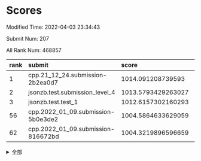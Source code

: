 # Scores

Modified Time: 2022-04-03 23:34:43

Submit Num: 207

All Rank Num: 468857

| rank |               submit               |       score        |       sigma        | pk_num |
| :--- | :--------------------------------- | :----------------- | :----------------- | :----- |
| 1    | cpp.21_12_24.submission-2b2ea0d7   | 1014.091208739593  | 0.8214200816068601 | 9062   |
| 2    | jsonzb.test.submission_level_4     | 1013.5793429263027 | 0.824131564405304  | 9060   |
| 3    | jsonzb.test.test_1                 | 1012.6157302160293 | 0.8152056822184865 | 9059   |
| 56   | cpp.2022_01_09.submission-5b0e3de2 | 1004.5864633629059 | 0.7240612266369569 | 9061   |
| 62   | cpp.2022_01_09.submission-816672bd | 1004.3219896596659 | 0.715122674698506  | 9064   |


<details>
<summary>全部</summary>

| rank |                 submit                 |       score        |       sigma        | pk_num |
| :--- | :------------------------------------- | :----------------- | :----------------- | :----- |
| 1    | cpp.21_12_24.submission-2b2ea0d7       | 1014.091208739593  | 0.8214200816068601 | 9062   |
| 2    | jsonzb.test.submission_level_4         | 1013.5793429263027 | 0.824131564405304  | 9060   |
| 3    | jsonzb.test.test_1                     | 1012.6157302160293 | 0.8152056822184865 | 9059   |
| 4    | gobigger.level_3.submission_level_3_26 | 1012.4171506068277 | 0.7904789428093587 | 9059   |
| 5    | gobigger.level_3.submission_level_3_0  | 1011.3931124325843 | 0.7790996263967637 | 9062   |
| 6    | gobigger.level_3.submission_level_3_6  | 1011.3545145941168 | 0.7811549454077791 | 9060   |
| 7    | gobigger.level_3.submission_level_3_37 | 1011.3272367317012 | 0.7688033642598837 | 9060   |
| 8    | gobigger.level_3.submission_level_3_11 | 1011.3174238284012 | 0.7966231022673597 | 9059   |
| 9    | gobigger.level_3.submission_level_3_32 | 1011.1343543261507 | 0.7835093606066766 | 9061   |
| 10   | gobigger.level_3.submission_level_3_8  | 1011.0564564496428 | 0.7810843149990162 | 9063   |
| 11   | gobigger.level_3.submission_level_3_31 | 1010.9434848916999 | 0.7596590101493353 | 9056   |
| 12   | gobigger.level_3.submission_level_3_23 | 1010.8545737606439 | 0.7388118298388875 | 9062   |
| 13   | gobigger.level_3.submission_level_3_17 | 1010.8336547572078 | 0.7587657481179088 | 9063   |
| 14   | gobigger.level_3.submission_level_3_43 | 1010.6621273044393 | 0.7488701888632512 | 9055   |
| 15   | gobigger.level_3.submission_level_3_40 | 1010.6403907306271 | 0.7377086779405057 | 9059   |
| 16   | gobigger.level_3.submission_level_3_21 | 1010.6239616419089 | 0.766958429088645  | 9064   |
| 17   | gobigger.level_3.submission_level_3_22 | 1010.5437275477277 | 0.749699038248627  | 9062   |
| 18   | gobigger.level_3.submission_level_3_16 | 1010.5314881109044 | 0.760682346640341  | 9058   |
| 19   | gobigger.level_3.submission_level_3_48 | 1010.5151528241691 | 0.7718693113082059 | 9059   |
| 20   | gobigger.level_3.submission_level_3_33 | 1010.4144820955042 | 0.7631999440505491 | 9055   |
| 21   | gobigger.level_3.submission_level_3_45 | 1010.4093394804679 | 0.7649832905756959 | 9064   |
| 22   | gobigger.level_3.submission_level_3_25 | 1010.3173289952982 | 0.7510446173266683 | 9055   |
| 23   | gobigger.level_3.submission_level_3_24 | 1010.1848302017096 | 0.7604702300299562 | 9061   |
| 24   | gobigger.level_3.submission_level_3_5  | 1010.1430401246668 | 0.7625193930740388 | 9064   |
| 25   | gobigger.level_3.submission_level_3_1  | 1010.0302571048298 | 0.7399869796749572 | 9063   |
| 26   | gobigger.level_3.submission_level_3_49 | 1009.9988772138868 | 0.7456641721803795 | 9062   |
| 27   | gobigger.level_3.submission_level_3_46 | 1009.9390202184337 | 0.7597875193666799 | 9061   |
| 28   | gobigger.level_3.submission_level_3_35 | 1009.9311797481867 | 0.7771310594271373 | 9061   |
| 29   | gobigger.level_3.submission_level_3_18 | 1009.8713461563018 | 0.7713430275483506 | 9064   |
| 30   | gobigger.level_3.submission_level_3_27 | 1009.8337585105876 | 0.757125564217407  | 9062   |
| 31   | gobigger.level_3.submission_level_3_42 | 1009.7950399915638 | 0.7579489287794273 | 9059   |
| 32   | gobigger.level_3.submission_level_3_47 | 1009.7662387435281 | 0.7641859205641993 | 9061   |
| 33   | gobigger.level_3.submission_level_3_13 | 1009.7617928775952 | 0.77511130602395   | 9061   |
| 34   | gobigger.level_3.submission_level_3_12 | 1009.7586145601693 | 0.7507909273305943 | 9064   |
| 35   | gobigger.level_3.submission_level_3_14 | 1009.736936236671  | 0.7398788475900074 | 9063   |
| 36   | gobigger.level_3.submission_level_3_15 | 1009.7121537516838 | 0.7497592329326273 | 9058   |
| 37   | gobigger.level_3.submission_level_3_10 | 1009.6283379247066 | 0.7502229689176979 | 9059   |
| 38   | gobigger.level_3.submission_level_3_41 | 1009.6024026881292 | 0.7539061366096373 | 9065   |
| 39   | gobigger.level_3.submission_level_3_20 | 1009.5362416225751 | 0.7568004259589838 | 9061   |
| 40   | gobigger.level_3.submission_level_3_44 | 1009.5082457202552 | 0.7456227036574843 | 9066   |
| 41   | gobigger.level_3.submission_level_3_4  | 1009.4752120880685 | 0.7401474008561699 | 9061   |
| 42   | gobigger.level_3.submission_level_3_38 | 1009.4265899682068 | 0.7420956470249137 | 9060   |
| 43   | gobigger.level_3.submission_level_3_7  | 1009.3127554590465 | 0.7435292429151851 | 9060   |
| 44   | gobigger.level_3.submission_level_3_2  | 1009.1477262880854 | 0.7560875393926818 | 9058   |
| 45   | gobigger.level_3.submission_level_3_3  | 1009.1211334912796 | 0.7284147221665821 | 9060   |
| 46   | gobigger.level_3.submission_level_3_39 | 1009.0950288682192 | 0.7649280083202192 | 9056   |
| 47   | gobigger.level_3.submission_level_3_9  | 1008.9808630921541 | 0.7294464889270361 | 9062   |
| 48   | gobigger.level_3.submission_level_3_28 | 1008.9135592771033 | 0.7367629671453957 | 9061   |
| 49   | gobigger.level_3.submission_level_3_34 | 1008.8364566146664 | 0.7376767224472716 | 9062   |
| 50   | gobigger.level_3.submission_level_3_19 | 1008.8231905399102 | 0.749796782673996  | 9061   |
| 51   | gobigger.level_3.submission_level_3_36 | 1008.660914075757  | 0.7535421065343952 | 9062   |
| 52   | gobigger.level_3.submission_level_3_30 | 1008.4356659142696 | 0.7504411352879725 | 9062   |
| 53   | gobigger.level_3.submission_level_3_29 | 1008.2192298600061 | 0.7362236674494456 | 9062   |
| 54   | gobigger.level_1.submission_level_1_34 | 1005.3064504093969 | 0.720264917472215  | 9063   |
| 55   | gobigger.level_1.submission_level_1_37 | 1004.6554014958296 | 0.7199179936841967 | 9062   |
| 56   | cpp.2022_01_09.submission-5b0e3de2     | 1004.5864633629059 | 0.7240612266369569 | 9061   |
| 57   | gobigger.level_1.submission_level_1_43 | 1004.445824091777  | 0.7147839497994765 | 9061   |
| 58   | gobigger.level_1.submission_level_1_29 | 1004.3966133146431 | 0.7317790254843783 | 9064   |
| 59   | gobigger.level_1.submission_level_1_44 | 1004.3909054244702 | 0.7323482499126072 | 9060   |
| 60   | gobigger.level_1.submission_level_1_2  | 1004.3594516610906 | 0.7065877275872648 | 9064   |
| 61   | gobigger.level_1.submission_level_1_13 | 1004.3580501339833 | 0.7175243471684868 | 9060   |
| 62   | cpp.2022_01_09.submission-816672bd     | 1004.3219896596659 | 0.715122674698506  | 9064   |
| 63   | gobigger.level_1.submission_level_1_47 | 1004.2991499770641 | 0.7116232964878136 | 9061   |
| 64   | gobigger.level_1.submission_level_1_12 | 1004.2348338592747 | 0.7058297147897055 | 9061   |
| 65   | gobigger.level_1.submission_level_1_26 | 1004.2079436171476 | 0.7255414155409723 | 9060   |
| 66   | gobigger.level_1.submission_level_1_38 | 1004.1423803905357 | 0.7230036975666183 | 9061   |
| 67   | gobigger.level_1.submission_level_1_15 | 1004.1053345878581 | 0.7245546484664463 | 9065   |
| 68   | gobigger.level_1.submission_level_1_46 | 1004.087663477934  | 0.7171932219936192 | 9057   |
| 69   | gobigger.level_1.submission_level_1_39 | 1004.0547904637766 | 0.7224010079414601 | 9059   |
| 70   | gobigger.level_1.submission_level_1_42 | 1004.049527515116  | 0.7084834513803948 | 9055   |
| 71   | gobigger.level_1.submission_level_1_6  | 1003.9956473610937 | 0.7047694658724933 | 9062   |
| 72   | gobigger.level_1.submission_level_1_41 | 1003.9928311060557 | 0.717513770701718  | 9060   |
| 73   | gobigger.level_1.submission_level_1_14 | 1003.9870368898928 | 0.711100328355279  | 9060   |
| 74   | gobigger.level_1.submission_level_1_32 | 1003.9847969730887 | 0.7250054531383356 | 9056   |
| 75   | gobigger.level_1.submission_level_1_24 | 1003.977188833906  | 0.7215547584270549 | 9058   |
| 76   | gobigger.level_1.submission_level_1_49 | 1003.9139536076335 | 0.7222339937442099 | 9055   |
| 77   | gobigger.level_1.submission_level_1_40 | 1003.8073153657213 | 0.7200937806984301 | 9057   |
| 78   | gobigger.level_1.submission_level_1_27 | 1003.7817687213387 | 0.722041036529331  | 9060   |
| 79   | gobigger.level_1.submission_level_1_21 | 1003.7502355663077 | 0.7063531654466332 | 9058   |
| 80   | gobigger.level_1.submission_level_1_31 | 1003.6743479958133 | 0.7094565195693223 | 9061   |
| 81   | gobigger.level_1.submission_level_1_11 | 1003.4942015519559 | 0.7164842837201806 | 9061   |
| 82   | gobigger.level_1.submission_level_1_10 | 1003.4355166353029 | 0.7116359886953245 | 9055   |
| 83   | gobigger.level_1.submission_level_1_28 | 1003.4327100399499 | 0.7219364991880032 | 9061   |
| 84   | gobigger.level_1.submission_level_1_33 | 1003.32773266603   | 0.7140468302409531 | 9062   |
| 85   | gobigger.level_1.submission_level_1_35 | 1003.2395485826684 | 0.7138122266375562 | 9061   |
| 86   | gobigger.level_1.submission_level_1_20 | 1003.136938086424  | 0.7156368376962082 | 9060   |
| 87   | gobigger.level_1.submission_level_1_25 | 1003.0536973899362 | 0.7139470031142637 | 9064   |
| 88   | gobigger.level_1.submission_level_1_30 | 1002.9988368995764 | 0.7236951225778898 | 9063   |
| 89   | gobigger.level_1.submission_level_1_8  | 1002.9847166533071 | 0.7192937510818086 | 9058   |
| 90   | gobigger.level_1.submission_level_1_45 | 1002.8955620101456 | 0.736019477454231  | 9062   |
| 91   | gobigger.level_1.submission_level_1_36 | 1002.8782029217881 | 0.710804049327594  | 9059   |
| 92   | gobigger.level_1.submission_level_1_1  | 1002.8711933232154 | 0.7227510263852583 | 9062   |
| 93   | gobigger.level_1.submission_level_1_0  | 1002.8067926668177 | 0.7121292880686412 | 9061   |
| 94   | gobigger.level_1.submission_level_1_19 | 1002.7985587557836 | 0.7108972373983055 | 9060   |
| 95   | gobigger.level_1.submission_level_1_17 | 1002.7372088507813 | 0.7175731157726419 | 9058   |
| 96   | gobigger.level_1.submission_level_1_5  | 1002.6756721178901 | 0.7112785167445917 | 9056   |
| 97   | gobigger.level_1.submission_level_1_7  | 1002.6485812376958 | 0.7089209523094475 | 9067   |
| 98   | gobigger.level_1.submission_level_1_9  | 1002.481326401582  | 0.7111675931129411 | 9059   |
| 99   | gobigger.level_1.submission_level_1_16 | 1002.3177333583598 | 0.7187029592282429 | 9059   |
| 100  | gobigger.level_1.submission_level_1_3  | 1002.2530883666639 | 0.7077980623546588 | 9059   |
| 101  | gobigger.level_1.submission_level_1_22 | 1002.0759053707897 | 0.7110306102551689 | 9059   |
| 102  | gobigger.level_1.submission_level_1_23 | 1001.9656468338302 | 0.707052603617966  | 9059   |
| 103  | gobigger.level_1.submission_level_1_4  | 1001.9435780790707 | 0.6994458710784579 | 9057   |
| 104  | gobigger.level_1.submission_level_1_48 | 1001.5541429484269 | 0.7191028983007212 | 9063   |
| 105  | gobigger.level_1.submission_level_1_18 | 1001.5306852012926 | 0.7169953986329605 | 9064   |
| 106  | gobigger.random.submission_random_13   | 997.6384202479993  | 0.7048736953061912 | 9064   |
| 107  | gobigger.random.submission_random_14   | 997.2048795971152  | 0.7066184971764349 | 9058   |
| 108  | gobigger.random.submission_random_12   | 997.1744265384857  | 0.712788161483263  | 9060   |
| 109  | gobigger.random.submission_random_7    | 996.9302804181095  | 0.709505981485778  | 9061   |
| 110  | gobigger.random.submission_random_10   | 996.8623758342706  | 0.7132068565681992 | 9052   |
| 111  | gobigger.random.submission_random_46   | 996.854706171396   | 0.7039770225164469 | 9055   |
| 112  | gobigger.random.submission_random_3    | 996.7925045441912  | 0.7127193263318805 | 9060   |
| 113  | gobigger.random.submission_random_11   | 996.6950525788518  | 0.7058832229522417 | 9054   |
| 114  | gobigger.random.submission_random_9    | 996.652141141858   | 0.6924419183246998 | 9060   |
| 115  | gobigger.random.submission_random_48   | 996.6428838831162  | 0.6987068410109352 | 9059   |
| 116  | gobigger.random.submission_random_49   | 996.5683584412504  | 0.7219636121152591 | 9062   |
| 117  | gobigger.random.submission_random_31   | 996.5658436312777  | 0.712185533068351  | 9059   |
| 118  | gobigger.random.submission_random_26   | 996.4873394945981  | 0.6968010992626309 | 9060   |
| 119  | gobigger.random.submission_random_6    | 996.3557784537729  | 0.7146311003565134 | 9059   |
| 120  | gobigger.random.submission_random_24   | 996.315712450367   | 0.7117097896348551 | 9059   |
| 121  | gobigger.random.submission_random_22   | 996.2807588968453  | 0.706509818252711  | 9054   |
| 122  | gobigger.random.submission_random_30   | 996.2400767863288  | 0.7001370724950062 | 9058   |
| 123  | gobigger.random.submission_random_42   | 996.2000946800479  | 0.7201459377470389 | 9058   |
| 124  | gobigger.random.submission_random_28   | 996.1718423156432  | 0.7223331899449373 | 9063   |
| 125  | gobigger.random.submission_random_36   | 996.1664069675111  | 0.7233891564347806 | 9058   |
| 126  | gobigger.random.submission_random_4    | 996.1610921854161  | 0.7079770149991552 | 9061   |
| 127  | gobigger.random.submission_random_45   | 996.1034663857193  | 0.7096499672568245 | 9060   |
| 128  | gobigger.random.submission_random_5    | 996.0518470039724  | 0.708647708116737  | 9056   |
| 129  | gobigger.random.submission_random_47   | 995.9875197011634  | 0.7225429565169802 | 9064   |
| 130  | gobigger.random.submission_random_34   | 995.9590544072864  | 0.7039028676980681 | 9064   |
| 131  | gobigger.random.submission_random_18   | 995.9496386505714  | 0.7155650779466466 | 9057   |
| 132  | gobigger.random.submission_random_27   | 995.914323014592   | 0.7143547958808242 | 9056   |
| 133  | gobigger.random.submission_random_16   | 995.8701627308151  | 0.72596831489081   | 9059   |
| 134  | gobigger.random.submission_random_29   | 995.8624035728297  | 0.7268733402061567 | 9059   |
| 135  | gobigger.random.submission_random_33   | 995.8161648674212  | 0.715534823638389  | 9063   |
| 136  | gobigger.random.submission_random_0    | 995.8110569815562  | 0.7203248443495274 | 9062   |
| 137  | gobigger.random.submission_random_15   | 995.7926263971723  | 0.7200879540742297 | 9060   |
| 138  | gobigger.random.submission_random_37   | 995.7593432721751  | 0.7238201579932954 | 9054   |
| 139  | gobigger.random.submission_random_2    | 995.7284176028089  | 0.7130180105179806 | 9062   |
| 140  | gobigger.random.submission_random_44   | 995.6558493092734  | 0.7225846841635428 | 9059   |
| 141  | gobigger.random.submission_random_8    | 995.5848861590217  | 0.7246192139963126 | 9059   |
| 142  | gobigger.random.submission_random_1    | 995.5237327680745  | 0.696904098540221  | 9056   |
| 143  | gobigger.random.submission_random_41   | 995.4420055212379  | 0.7044413706460483 | 9061   |
| 144  | gobigger.random.submission_random_17   | 995.4165990018453  | 0.7139872226866028 | 9060   |
| 145  | gobigger.random.submission_random_20   | 995.2902129547406  | 0.7232441556394876 | 9058   |
| 146  | gobigger.random.submission_random_23   | 995.247447180141   | 0.7249604890776787 | 9066   |
| 147  | gobigger.random.submission_random_32   | 995.2468213867361  | 0.7164422996078739 | 9057   |
| 148  | gobigger.random.submission_random_38   | 995.2365685857322  | 0.7131213201878535 | 9061   |
| 149  | gobigger.random.submission_random_40   | 995.1262419746104  | 0.7198961244592428 | 9060   |
| 150  | gobigger.random.submission_random_39   | 995.0298922265887  | 0.7255863490280542 | 9057   |
| 151  | gobigger.random.submission_random_19   | 994.8650552621607  | 0.7234149943533954 | 9057   |
| 152  | gobigger.random.submission_random_43   | 994.7848269457472  | 0.7148112490735924 | 9063   |
| 153  | gobigger.random.submission_random_21   | 994.6140663864021  | 0.7259109492195944 | 9059   |
| 154  | gobigger.random.submission_random_25   | 994.5353337435947  | 0.7354808107156394 | 9060   |
| 155  | gobigger.random.submission_random_35   | 994.3584332760361  | 0.7248127780759762 | 9058   |
| 156  | gobigger.level_2.submission_level_2_22 | 993.6457115151964  | 0.7361945804824246 | 9059   |
| 157  | gobigger.level_2.submission_level_2_42 | 993.5668023488435  | 0.7313204539405949 | 9068   |
| 158  | gobigger.level_2.submission_level_2_25 | 993.3389897594043  | 0.7261820012354543 | 9063   |
| 159  | gobigger.level_2.submission_level_2_20 | 993.2189059863708  | 0.7342454385903008 | 9055   |
| 160  | gobigger.level_2.submission_level_2_40 | 993.159679764507   | 0.7420344441371222 | 9065   |
| 161  | gobigger.level_2.submission_level_2_26 | 993.0561437221851  | 0.7435044478576206 | 9055   |
| 162  | gobigger.level_2.submission_level_2_21 | 992.9929476992344  | 0.7420754491794123 | 9064   |
| 163  | gobigger.level_2.submission_level_2_30 | 992.9113540759388  | 0.7501976667751338 | 9061   |
| 164  | gobigger.level_2.submission_level_2_13 | 992.8530593000273  | 0.7387401615177738 | 9060   |
| 165  | gobigger.level_2.submission_level_2_47 | 992.8058736419525  | 0.7249811981147021 | 9061   |
| 166  | gobigger.level_2.submission_level_2_49 | 992.7822235770888  | 0.7446168816268939 | 9060   |
| 167  | gobigger.level_2.submission_level_2_0  | 992.7633007088684  | 0.7428110965215429 | 9060   |
| 168  | gobigger.level_2.submission_level_2_10 | 992.7279887207491  | 0.748092628388119  | 9060   |
| 169  | gobigger.level_2.submission_level_2_17 | 992.5992622605345  | 0.7389004479196908 | 9058   |
| 170  | gobigger.level_2.submission_level_2_4  | 992.528282684624   | 0.748461064097747  | 9060   |
| 171  | gobigger.level_2.submission_level_2_31 | 992.4665359876512  | 0.7330919778640229 | 9064   |
| 172  | gobigger.level_2.submission_level_2_9  | 992.4005964881005  | 0.7495380458556238 | 9054   |
| 173  | gobigger.level_2.submission_level_2_38 | 992.3136098680534  | 0.7580932269777642 | 9059   |
| 174  | gobigger.level_2.submission_level_2_12 | 992.1759886039754  | 0.7521156842748503 | 9060   |
| 175  | gobigger.level_2.submission_level_2_27 | 992.172636736476   | 0.7372792656971726 | 9057   |
| 176  | gobigger.level_2.submission_level_2_23 | 992.1601312868933  | 0.7365186891719121 | 9060   |
| 177  | gobigger.level_2.submission_level_2_5  | 992.1552238177748  | 0.7553476827109931 | 9061   |
| 178  | gobigger.level_2.submission_level_2_16 | 992.1525533586204  | 0.7438205680247933 | 9062   |
| 179  | gobigger.level_2.submission_level_2_45 | 992.1423604153937  | 0.7543124609698804 | 9061   |
| 180  | gobigger.level_2.submission_level_2_46 | 992.126529215524   | 0.7819775598978246 | 9065   |
| 181  | gobigger.level_2.submission_level_2_43 | 992.1154038057044  | 0.744972491494565  | 9058   |
| 182  | gobigger.level_2.submission_level_2_1  | 992.0996106588183  | 0.7485887253434795 | 9062   |
| 183  | gobigger.level_2.submission_level_2_15 | 992.0297960826925  | 0.7395966272776833 | 9058   |
| 184  | gobigger.level_2.submission_level_2_35 | 992.0156414934958  | 0.7359386126709861 | 9059   |
| 185  | gobigger.level_2.submission_level_2_48 | 991.9565897721471  | 0.7406357669046807 | 9058   |
| 186  | gobigger.level_2.submission_level_2_18 | 991.9423490359654  | 0.742775193873306  | 9061   |
| 187  | gobigger.level_2.submission_level_2_2  | 991.8835606669722  | 0.7417602440664302 | 9068   |
| 188  | gobigger.level_2.submission_level_2_41 | 991.7544449922564  | 0.7453721775621789 | 9064   |
| 189  | gobigger.level_2.submission_level_2_33 | 991.7281033300848  | 0.7461123875172664 | 9062   |
| 190  | gobigger.level_2.submission_level_2_3  | 991.703088597519   | 0.7381878031709076 | 9057   |
| 191  | gobigger.level_2.submission_level_2_19 | 991.6733653625753  | 0.750567330598154  | 9061   |
| 192  | gobigger.level_2.submission_level_2_32 | 991.6051292231273  | 0.7497139308917203 | 9064   |
| 193  | gobigger.level_2.submission_level_2_29 | 991.5440649628891  | 0.7621232205450709 | 9055   |
| 194  | gobigger.level_2.submission_level_2_37 | 991.363384517207   | 0.7667283679848523 | 9063   |
| 195  | gobigger.level_2.submission_level_2_44 | 991.3513666188113  | 0.7673775789915771 | 9054   |
| 196  | gobigger.level_2.submission_level_2_39 | 991.1811090486317  | 0.7519179534900495 | 9059   |
| 197  | gobigger.level_2.submission_level_2_36 | 991.1373258298938  | 0.7467735995357657 | 9057   |
| 198  | gobigger.level_2.submission_level_2_6  | 991.1221996366949  | 0.7559142411109688 | 9058   |
| 199  | gobigger.level_2.submission_level_2_34 | 990.9298772168532  | 0.74368727628944   | 9059   |
| 200  | gobigger.level_2.submission_level_2_8  | 990.9023747067515  | 0.7575987517230597 | 9057   |
| 201  | gobigger.level_2.submission_level_2_7  | 990.7834535652642  | 0.7536967363707463 | 9060   |
| 202  | gobigger.level_2.submission_level_2_24 | 990.7139246171201  | 0.7577818823653094 | 9057   |
| 203  | gobigger.level_2.submission_level_2_11 | 990.5197889336043  | 0.7645124970587934 | 9060   |
| 204  | gobigger.level_2.submission_level_2_28 | 990.4601990259448  | 0.7730500037466347 | 9062   |
| 205  | gobigger.level_2.submission_level_2_14 | 990.4205917545064  | 0.7520328961206936 | 9056   |
| 206  | gobigger.none.submission_none_1        | 979.0899420628746  | 1.304980714143595  | 9054   |
| 207  | gobigger.none.submission_none_0        | 976.5049604254775  | 1.4303350221145184 | 9062   |

</details>
